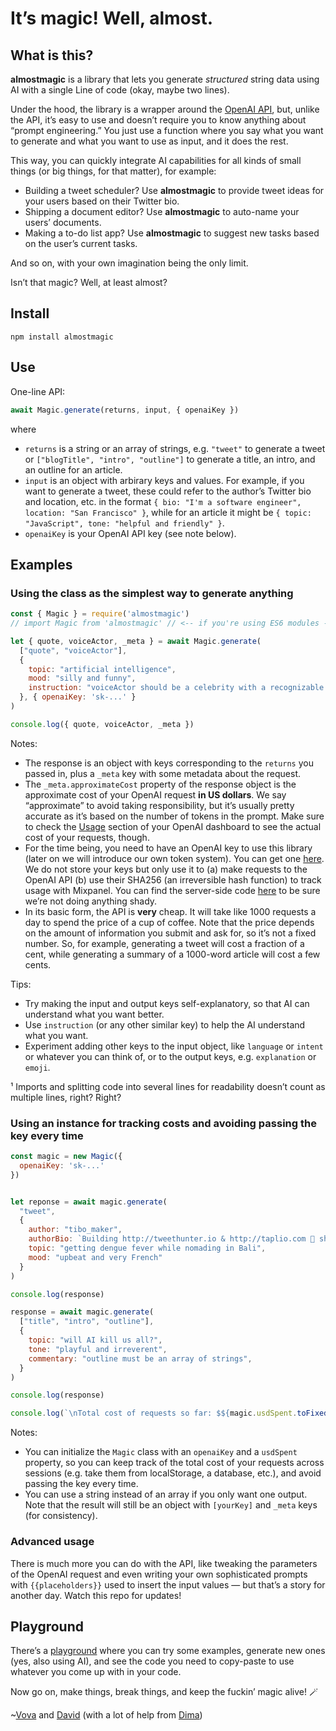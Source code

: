 # It’s magic! Well, almost.

## What is this?

**almostmagic** is a library that lets you generate *structured* string data using AI with a single Line of code (okay, maybe two lines).

Under the hood, the library is a wrapper around the [OpenAI API](https://openai.com/api/), but, unlike the API, it’s easy to use and doesn’t require you to know anything about “prompt engineering.” You just use a function where you say what you want to generate and what you want to use as input, and it does the rest.

This way, you can quickly integrate AI capabilities for all kinds of small things (or big things, for that matter), for example:

* Building a tweet scheduler? Use **almostmagic** to provide tweet ideas for your users based on their Twitter bio.
* Shipping a document editor? Use **almostmagic** to auto-name your users’ documents.
* Making a to-do list app? Use **almostmagic** to suggest new tasks based on the user’s current tasks.

And so on, with your own imagination being the only limit.

Isn’t that magic? Well, at least almost?

## Install

```shell
npm install almostmagic
```

## Use

One-line API:

```js
await Magic.generate(returns, input, { openaiKey })
```

where
* `returns` is a string or an array of strings, e.g. `"tweet"` to generate a tweet or `["blogTitle", "intro", "outline"]` to generate a title, an intro, and an outline for an article.
* `input` is an object with arbirary keys and values. For example, if you want to generate a tweet, these could refer to the author’s Twitter bio and location, etc. in the format `{ bio: "I'm a software engineer", location: "San Francisco" }`, while for an article it might be `{ topic: "JavaScript", tone: "helpful and friendly" }`.
* `openaiKey` is your OpenAI API key (see note below).

## Examples

### Using the class as the simplest way to generate anything

```js
const { Magic } = require('almostmagic')
// import Magic from 'almostmagic' // <-- if you're using ES6 modules -- NOT TESTED YET!

let { quote, voiceActor, _meta } = await Magic.generate(
  ["quote", "voiceActor"],
  {
    topic: "artificial intelligence",
    mood: "silly and funny",
    instruction: "voiceActor should be a celebrity with a recognizable voice."
  }, { openaiKey: 'sk-...' }
)

console.log({ quote, voiceActor, _meta })
```

Notes:
* The response is an object with keys corresponding to the `returns` you passed in, plus a `_meta` key with some metadata about the request.
* The `_meta.approximateCost` property of the response object is the approximate cost of your OpenAI request **in US dollars**. We say “approximate” to avoid taking responsibility, but it’s usually pretty accurate as it’s based on the number of tokens in the prompt. Make sure to check the [Usage](https://beta.openai.com/account/usage) section of your OpenAI dashboard to see the actual cost of your requests, though.
* For the time being, you need to have an OpenAI key to use this library (later on we will introduce our own token system). You can get one [here](https://beta.openai.com/account/api-keys). We do not store your keys but only use it to (a) make requests to the OpenAI API (b) use their SHA256 (an irreversible hash function) to track usage with Mixpanel. You can find the server-side code [here](https://github.com/vzakharov/ideality-nuxt/blob/master/api/polygon/index.coffee#L340) to be sure we’re not doing anything shady.
* In its basic form, the API is **very** cheap. It will take like 1000 requests a day to spend the price of a cup of coffee. Note that the price depends on the amount of information you submit and ask for, so it’s not a fixed number. So, for example, generating a tweet will cost a fraction of a cent, while generating a summary of a 1000-word article will cost a few cents.

Tips:
* Try making the input and output keys self-explanatory, so that AI can understand what you want better.
* Use `instruction` (or any other similar key) to help the AI understand what you want.
* Experiment adding other keys to the input object, like `language` or `intent` or whatever you can think of, or to the output keys, e.g. `explanation` or `emoji`.

¹ Imports and splitting code into several lines for readability doesn’t count as multiple lines, right? Right?

### Using an instance for tracking costs and avoiding passing the key every time


```js
const magic = new Magic({
  openaiKey: 'sk-...'
})


let reponse = await magic.generate(
  "tweet",
  {
    author: "tibo_maker",
    authorBio: `Building http://tweethunter.io & http://taplio.com 🚢 sharing all my learnings about startups & audience building 👋 Sold 2 startups, crashed way more 💪`,
    topic: "getting dengue fever while nomading in Bali",
    mood: "upbeat and very French"
  }
)

console.log(response)

response = await magic.generate(
  ["title", "intro", "outline"],
  {
    topic: "will AI kill us all?",
    tone: "playful and irreverent",
    commentary: "outline must be an array of strings",
  }
)

console.log(response)

console.log(`\nTotal cost of requests so far: $${magic.usdSpent.toFixed(2)}`)
```

Notes:
* You can initialize the `Magic` class with an `openaiKey` and a `usdSpent` property, so you can keep track of the total cost of your requests across sessions (e.g. take them from localStorage, a database, etc.), and avoid passing the key every time.
* You can use a string instead of an array if you only want one output. Note that the result will still be an object with `[yourKey]` and `_meta` keys (for consistency).

### Advanced usage

There is much more you can do with the API, like tweaking the parameters of the OpenAI request and even writing your own sophisticated prompts with `{{placeholders}}` used to insert the input values — but that’s a story for another day. Watch this repo for updates!

## Playground

There’s a [playground](https://losideadores.github.io/almostmagic-demo/) where you can try some examples, generate new ones (yes, also using AI), and see the code you need to copy-paste to use whatever you come up with in your code.

Now go on, make things, break things, and keep the fuckin’ magic alive! 🪄

~[Vova](https://twitter.com/vovahimself) and [David](https://twitter.com/davipar) (with a lot of help from [Dima](https://twitter.com/dchest))